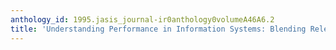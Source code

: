 ```yaml
---
anthology_id: 1995.jasis_journal-ir0anthology0volumeA46A6.2
title: 'Understanding Performance in Information Systems: Blending Relevance and Competence'
---
```

